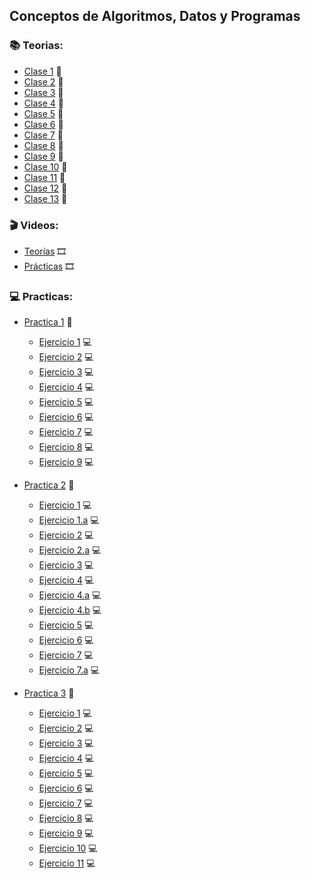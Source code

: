 ## Conceptos de Algoritmos, Datos y Programas

### :books: Teorias:
* [Clase 1](https://github.com/Caarito/Materia-CADP/blob/main/Teorias/teoria_1.pdf) :open_book:
* [Clase 2](https://github.com/Caarito/Materia-CADP/blob/main/Teorias/teoria_2.pdf) :open_book:
* [Clase 3](https://github.com/Caarito/Materia-CADP/blob/main/Teorias/teoria_3.pdf) :open_book:
* [Clase 4](https://github.com/Caarito/Materia-CADP/blob/main/Teorias/teoria_4.pdf) :open_book:
* [Clase 5](https://github.com/Caarito/Materia-CADP/blob/main/Teorias/teoria_5.pdf) :open_book:
* [Clase 6](https://github.com/Caarito/Materia-CADP/blob/main/Teorias/teoria_6.pdf) :open_book:
* [Clase 7](https://github.com/Caarito/Materia-CADP/blob/main/Teorias/teoria_7.pdf) :open_book:
* [Clase 8](https://github.com/Caarito/Materia-CADP/blob/main/Teorias/teoria_8.pdf) :open_book:
* [Clase 9](https://github.com/Caarito/Materia-CADP/blob/main/Teorias/teoria_9.pdf) :open_book:
* [Clase 10]() :open_book:
* [Clase 11]() :open_book:
* [Clase 12]() :open_book:
* [Clase 13]() :open_book:



### :clapper: Videos:
* [Teorías](https://www.youtube.com/playlist?list=PL3a_0yafSm3irdB7iRbCrGRpPJ8rAV6KW) :film_strip:
* [Prácticas](https://www.youtube.com/playlist?list=PL3a_0yafSm3hc9tnmNHnjtj93x2S8H1dY) :film_strip:

 ### 💻 Practicas: 
 
 * [Practica 1](https://github.com/Caarito/Materia-CADP/blob/main/Practicas/Practica%201/Practica%201%20cadp.pdf) :page_facing_up:
     - [Ejercicio 1](https://github.com/Caarito/Materia-CADP/blob/main/Practicas/Practica%201/Resoluci%C3%B3n%20Practica/punto1.pas) :computer:      
     - [Ejercicio 2](https://github.com/Caarito/Materia-CADP/blob/main/Practicas/Practica%201/Resoluci%C3%B3n%20Practica/punto2.pas) :computer:
     - [Ejercicio 3](https://github.com/Caarito/Materia-CADP/blob/main/Practicas/Practica%201/Resoluci%C3%B3n%20Practica/punto3.pas) :computer:
     - [Ejercicio 4](https://github.com/Caarito/Materia-CADP/blob/main/Practicas/Practica%201/Resoluci%C3%B3n%20Practica/punto4.pas) :computer:
     - [Ejercicio 5](https://github.com/Caarito/Materia-CADP/blob/main/Practicas/Practica%201/Resoluci%C3%B3n%20Practica/punto5.pas) :computer:
     - [Ejercicio 6](https://github.com/Caarito/Materia-CADP/blob/main/Practicas/Practica%201/Resoluci%C3%B3n%20Practica/punto6.pas) :computer:
     - [Ejercicio 7](https://github.com/Caarito/Materia-CADP/blob/main/Practicas/Practica%201/Resoluci%C3%B3n%20Practica/punto7.pas) :computer:
     - [Ejercicio 8](https://github.com/Caarito/Materia-CADP/blob/main/Practicas/Practica%201/Resoluci%C3%B3n%20Practica/punto8.pas) :computer:
     - [Ejercicio 9](https://github.com/Caarito/Materia-CADP/blob/main/Practicas/Practica%201/Resoluci%C3%B3n%20Practica/punto9.pas) :computer:
     
 * [Practica 2](https://github.com/Caarito/Materia-CADP/blob/main/Practicas/Practica%202/Practica_2.pdf) :page_facing_up:     
     - [Ejercicio 1](https://github.com/Caarito/Materia-CADP/blob/main/Practicas/Practica%202/Resoluci%C3%B3n%20Practica/punto1.pas) :computer:
     - [Ejercicio 1.a](https://github.com/Caarito/Materia-CADP/blob/main/Practicas/Practica%202/Resoluci%C3%B3n%20Practica/punto1a.pas) :computer:      
     - [Ejercicio 2](https://github.com/Caarito/Materia-CADP/blob/main/Practicas/Practica%202/Resoluci%C3%B3n%20Practica/punto2.pas) :computer:
     - [Ejercicio 2.a](https://github.com/Caarito/Materia-CADP/blob/main/Practicas/Practica%202/Resoluci%C3%B3n%20Practica/punto2a.pas) :computer:
     - [Ejercicio 3](https://github.com/Caarito/Materia-CADP/blob/main/Practicas/Practica%202/Resoluci%C3%B3n%20Practica/punto3.pas) :computer:
     - [Ejercicio 4](https://github.com/Caarito/Materia-CADP/blob/main/Practicas/Practica%202/Resoluci%C3%B3n%20Practica/punto4.pas) :computer:
     - [Ejercicio 4.a](https://github.com/Caarito/Materia-CADP/blob/main/Practicas/Practica%202/Resoluci%C3%B3n%20Practica/punto4a.pas) :computer:
     - [Ejercicio 4.b](https://github.com/Caarito/Materia-CADP/blob/main/Practicas/Practica%202/Resoluci%C3%B3n%20Practica/punto4b.pas) :computer:
     - [Ejercicio 5](https://github.com/Caarito/Materia-CADP/blob/main/Practicas/Practica%202/Resoluci%C3%B3n%20Practica/punto5.pas) :computer:
     - [Ejercicio 6](https://github.com/Caarito/Materia-CADP/blob/main/Practicas/Practica%202/Resoluci%C3%B3n%20Practica/punto6.pas) :computer:
     - [Ejercicio 7](https://github.com/Caarito/Materia-CADP/blob/main/Practicas/Practica%202/Resoluci%C3%B3n%20Practica/punto7.pas) :computer:
     - [Ejercicio 7.a](https://github.com/Caarito/Materia-CADP/blob/main/Practicas/Practica%202/Resoluci%C3%B3n%20Practica/punto7a.pas) :computer:
     
          
 * [Practica 3](https://github.com/Caarito/Materia-CADP/blob/main/Practicas/Practica%203/practica_3.pdf) :page_facing_up:     
     - [Ejercicio 1](https://github.com/Caarito/Materia-CADP/blob/main/Practicas/Practica%203/Resoluci%C3%B3n%20Practica/punto1.pas) :computer:  
     - [Ejercicio 2](https://github.com/Caarito/Materia-CADP/blob/main/Practicas/Practica%203/Resoluci%C3%B3n%20Practica/punto2.pas) :computer:
     - [Ejercicio 3](https://github.com/Caarito/Materia-CADP/blob/main/Practicas/Practica%203/Resoluci%C3%B3n%20Practica/punto3.pas) :computer:  
     - [Ejercicio 4](https://github.com/Caarito/Materia-CADP/blob/main/Practicas/Practica%203/Resoluci%C3%B3n%20Practica/punto4.pas) :computer:
     - [Ejercicio 5](https://github.com/Caarito/Materia-CADP/blob/main/Practicas/Practica%203/Resoluci%C3%B3n%20Practica/punto5.pas) :computer:
     - [Ejercicio 6](https://github.com/Caarito/Materia-CADP/blob/main/Practicas/Practica%203/Resoluci%C3%B3n%20Practica/punto6.pas) :computer:
     - [Ejercicio 7](https://github.com/Caarito/Materia-CADP/blob/main/Practicas/Practica%203/Resoluci%C3%B3n%20Practica/punto7.pas) :computer:
     - [Ejercicio 8](https://github.com/Caarito/Materia-CADP/blob/main/Practicas/Practica%203/Resoluci%C3%B3n%20Practica/punto8.pas) :computer:
     - [Ejercicio 9](https://github.com/Caarito/Materia-CADP/blob/main/Practicas/Practica%203/Resoluci%C3%B3n%20Practica/punto9.pas) :computer:
     - [Ejercicio 10](https://github.com/Caarito/Materia-CADP/blob/main/Practicas/Practica%203/Resoluci%C3%B3n%20Practica/punto10.pas) :computer:
     - [Ejercicio 11](https://github.com/Caarito/Materia-CADP/blob/main/Practicas/Practica%203/Resoluci%C3%B3n%20Practica/punto11.pas) :computer:

     
     
    
